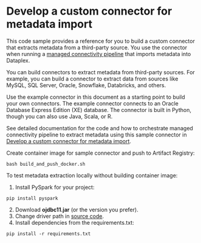 # Develop a custom connector for metadata import

This code sample provides a reference for you to build a custom connector that extracts metadata from a third-party source. You use the connector when running a [managed connectivity pipeline](https://cloud.google.com/dataplex/docs/managed-connectivity-overview) that imports metadata into Dataplex.

You can build connectors to extract metadata from third-party sources. For example, you can build a connector to extract data from sources like MySQL, SQL Server, Oracle, Snowflake, Databricks, and others.

Use the example connector in this document as a starting point to build your own connectors. The example connector connects to an Oracle Database Express Edition (XE) database. The connector is built in Python, though you can also use Java, Scala, or R.

See detailed documentation for the code and how to orchestrate managed connectivity pipeline to extract metadata using this sample connector in [Develop a custom connector for metadata import](https://cloud.google.com/dataplex/docs/develop-custom-connector). 

Create container image for sample connector and push to Artifact Registry:

`bash build_and_push_docker.sh`

To test metadata extraction locally without building container image:

1. Install PySpark for your project:

`pip install pyspark`

2. Download **ojdbc11.jar** (or the version you prefer).
3. Change driver path in [source code](src/postgresql_connector.py).
4. Install dependencies from the requirements.txt:

`pip install -r requirements.txt`